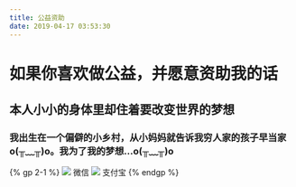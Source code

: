 ```yaml
---
title: 公益资助
date: 2019-04-17 03:53:30
---
```


# 如果你喜欢做公益，并愿意资助我的话
## 本人小小的身体里却住着要改变世界的梦想
### 我出生在一个偏僻的小乡村，从小妈妈就告诉我穷人家的孩子早当家o(╥﹏╥)o。我为了我的梦想...o(╥﹏╥)o


{% gp 2-1 %}
![](/images/wechat.jpg) 微信
![](/images/alipay.jpg) 支付宝
{% endgp %}
